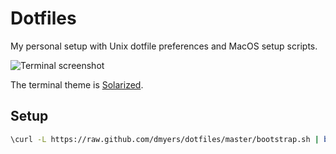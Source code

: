 # Dotfiles

My personal setup with Unix dotfile preferences and MacOS setup scripts.

![Terminal screenshot](https://raw.github.com/dmyers/dotfiles/master/screenshot.png)

The terminal theme is [Solarized](http://ethanschoonover.com/solarized).

## Setup

```bash
\curl -L https://raw.github.com/dmyers/dotfiles/master/bootstrap.sh | bash
```
